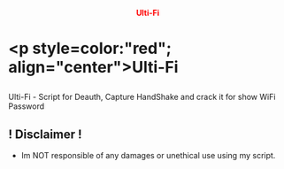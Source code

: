 <p align="center">
  <b><font style="color: red;">Ulti-Fi</font></b>
</p>


# <p style=color:"red"; align="center">Ulti-Fi</p>

Ulti-Fi - Script for Deauth, Capture HandShake and crack it for show WiFi Password

## ! Disclaimer !
- Im NOT responsible of any damages or unethical use using my script.
